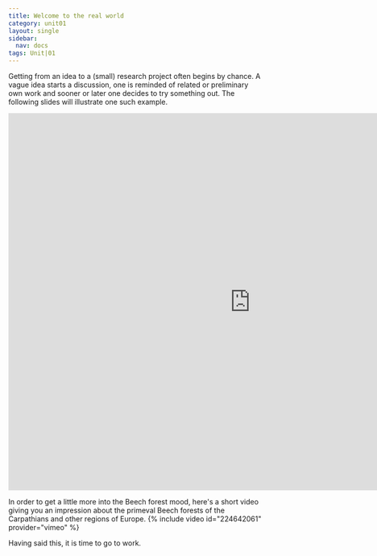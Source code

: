 ```yaml
---
title: Welcome to the real world
category: unit01
layout: single
sidebar:
  nav: docs
tags: Unit|01
---
```


Getting from an idea to a (small) research project often begins by chance. A vague idea starts a discussion, one is reminded of related or preliminary own work and sooner or later one decides to try something out. The following slides will illustrate one such example.

<div class="media-container">
<iframe src="https://docs.google.com/presentation/d/e/2PACX-1vTMmIbf1vF_0WftdI1mMyPYHJCQwalqLSzYrwPQbkeHoO_xTGE2d3BiFlbDDTryFc085PHh0J9bnz9U/embed?start=false&loop=false&delayms=3000" frameborder="0" width="960" height="749" allowfullscreen="true" mozallowfullscreen="true" webkitallowfullscreen="true"></iframe>
</div>


In order to get a little more into the Beech forest mood, here's a short video giving you an impression about the primeval Beech forests of the Carpathians and other regions of Europe.
{% include video id="224642061" provider="vimeo" %}

Having said this, it is time to go to work.

